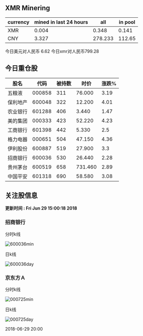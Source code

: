## XMR Minering

|currency|mined in last 24 hours|all|in pool|
|---|---|---|---|
|XMR|0.004|0.348|0.141|
|CNY|3.327|278.233|112.65|

今日美元对人民币 6.62	今日xmr对人民币799.28


## 今日重仓股 

|股名|代码|被持数|时价|涨跌%|
|---|---|---|---|---|
|五粮液|000858|311|76.000|3.19|
|保利地产|600048|322|12.200|4.01|
|农业银行|601288|406|3.440|1.47|
|美的集团|000333|423|52.220|4.23|
|工商银行|601398|442|5.330|2.5|
|格力电器|000651|504|47.150|4.36|
|伊利股份|600887|519|27.900|3.3|
|招商银行|600036|530|26.440|2.28|
|贵州茅台|600519|658|731.460|2.89|
|中国平安|601318|690|58.580|3.08|

## 关注股信息
**更新时间 : Fri Jun 29 15:00:18 2018**
### 招商银行 
分时k线

![600036min](http://image.sinajs.cn/newchart/min/n/sh600036.gif)

日k线

![600036day](http://image.sinajs.cn/newchart/daily/n/sh600036.gif)

### 京东方Ａ 
分时k线

![000725min](http://image.sinajs.cn/newchart/min/n/sz000725.gif)

日k线

![000725day](http://image.sinajs.cn/newchart/daily/n/sz000725.gif)

2018-06-29 20:00
